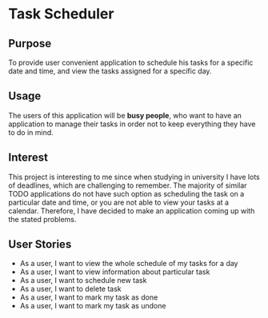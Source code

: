 # Task Scheduler

## Purpose 

To provide user convenient application to schedule his tasks for a specific date and time, and view the tasks assigned 
for a specific day.

## Usage

The users of this application will be **busy people**, who want to have an application to manage their tasks in order not to
keep everything they have to do in mind.


## Interest

This project is interesting to me since when studying in university I have lots of deadlines, which are challenging to 
remember. The majority of similar TODO applications do not have such option as scheduling the task on a particular date 
and time, or you are not able to view your tasks at a calendar. Therefore, I have decided to make an application coming
up with the stated problems.

## User Stories

- As a user, I want to view the whole schedule of my tasks for a day
- As a user, I want to view information about particular task
- As a user, I want to schedule new task
- As a user, I want to delete task
- As a user, I want to mark my task as done
- As a user, I want to mark my task as undone
